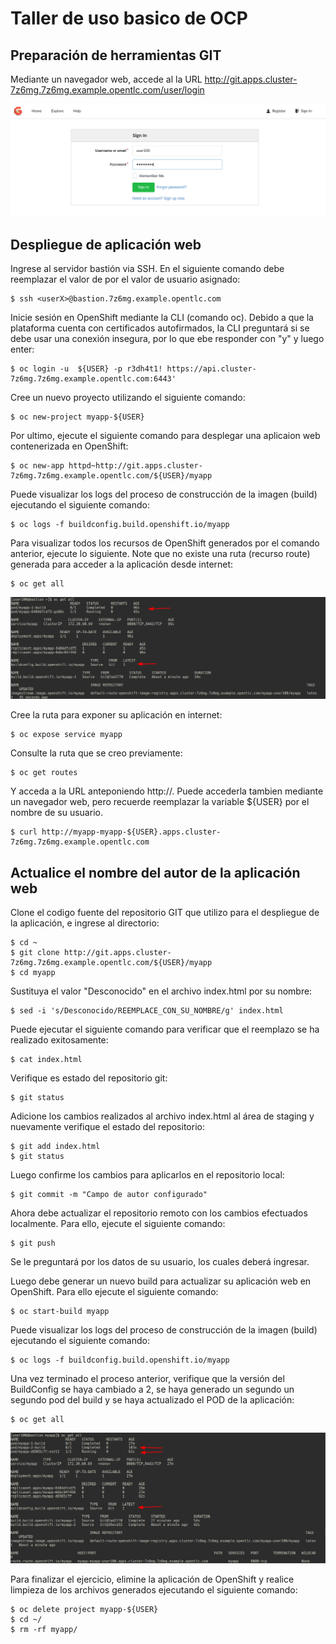 # Taller de uso basico de OCP
## Preparación de herramientas GIT
Mediante un navegador web, accede al la URL http://git.apps.cluster-7z6mg.7z6mg.example.opentlc.com/user/login

![alt text](images/git_login.png?raw=true)


## Despliegue de aplicación web

Ingrese al servidor bastión via SSH. En el siguiente comando debe reemplazar el valor de <userX> por el valor de usuario asignado:
```
$ ssh <userX>@bastion.7z6mg.example.opentlc.com
```

Inicie sesión en OpenShift mediante la CLI (comando oc). Debido a que la plataforma cuenta con certificados autofirmados, la CLI preguntará si se debe usar una conexión insegura, por lo que ebe responder con "y" y luego enter:
```
$ oc login -u  ${USER} -p r3dh4t1! https://api.cluster-7z6mg.7z6mg.example.opentlc.com:6443'
```

Cree un nuevo proyecto utilizando el siguiente comando:
```
$ oc new-project myapp-${USER}
```

Por ultimo, ejecute el siguiente comando para desplegar una aplicaion web contenerizada en OpenShift:
```
$ oc new-app httpd~http://git.apps.cluster-7z6mg.7z6mg.example.opentlc.com/${USER}/myapp
```

Puede visualizar los logs del proceso de construcción de la imagen (build) ejecutando el siguiente comando:
```
$ oc logs -f buildconfig.build.openshift.io/myapp
```

Para visualizar todos los recursos de OpenShift generados por el comando anterior, ejecute lo siguiente. Note que no existe una ruta (recurso route)  generada para acceder a la aplicación desde internet:
```
$ oc get all
```

![alt text](images/build1.png?raw=true)

Cree la ruta para exponer su aplicación en internet:
```
$ oc expose service myapp
```

Consulte la ruta que se creo previamente:
```
$ oc get routes
```

Y acceda a la URL anteponiendo http://. Puede accederla tambien mediante un navegador web, pero recuerde reemplazar la variable ${USER} por el nombre de su usuario.
```
$ curl http://myapp-myapp-${USER}.apps.cluster-7z6mg.7z6mg.example.opentlc.com
```

## Actualice el nombre del autor de la aplicación web
Clone el codigo fuente del repositorio GIT que utilizo para el despliegue de la aplicación, e ingrese al directorio:
```
$ cd ~
$ git clone http://git.apps.cluster-7z6mg.7z6mg.example.opentlc.com/${USER}/myapp
$ cd myapp
```

Sustituya el valor "Desconocido" en el archivo index.html por su nombre:
```
$ sed -i 's/Desconocido/REEMPLACE_CON_SU_NOMBRE/g' index.html
```

Puede ejecutar el siguiente comando para verificar que el reemplazo se ha realizado exitosamente:
```
$ cat index.html
```

Verifique es estado del repositorio git:
```
$ git status
```

Adicione los cambios realizados al archivo index.html al área de staging y nuevamente verifique el estado del repositorio:
```
$ git add index.html
$ git status
```

Luego confirme los cambios para aplicarlos en el repositorio local:
```
$ git commit -m "Campo de autor configurado"
```

Ahora debe actualizar el repositorio remoto con los cambios efectuados localmente. Para ello, ejecute el siguiente comando:
```
$ git push
```

Se le preguntará por los datos de su usuario, los cuales deberá ingresar.

Luego debe generar un nuevo build para actualizar su aplicación web en OpenShift. Para ello ejecute el siguiente comando:
```
$ oc start-build myapp
```

Puede visualizar los logs del proceso de construcción de la imagen (build) ejecutando el siguiente comando:
```
$ oc logs -f buildconfig.build.openshift.io/myapp
```

Una vez terminado el proceso anterior, verifique que la versión del BuildConfig se haya cambiado a 2, se haya generado un segundo un segundo pod del build y se haya actualizado el POD de la aplicación:
```
$ oc get all
```

![alt text](images/build2.png?raw=true)

Para finalizar el ejercicio, elimine la aplicación de OpenShift y realice limpieza de los archivos generados ejecutando el siguiente comando:
```
$ oc delete project myapp-${USER}
$ cd ~/
$ rm -rf myapp/
```

